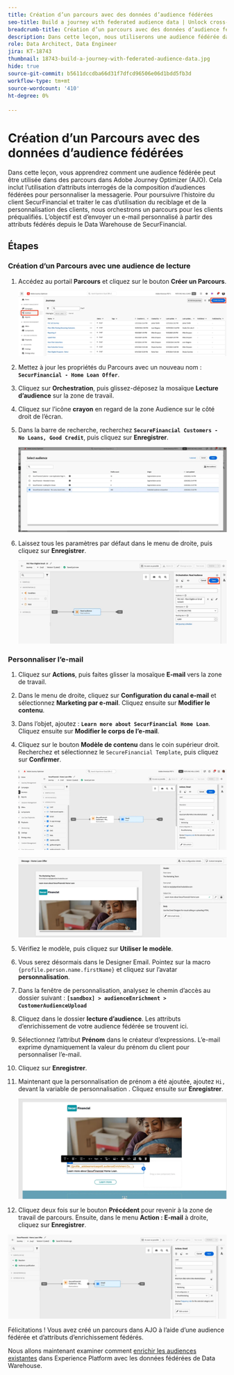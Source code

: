 ```yaml
---
title: Création d’un parcours avec des données d’audience fédérées
seo-title: Build a journey with federated audience data | Unlock cross-channel insights with Federated Audience Composition
breadcrumb-title: Création d’un parcours avec des données d’audience fédérées
description: Dans cette leçon, nous utiliserons une audience fédérée dans un parcours Journey Optimizer.
role: Data Architect, Data Engineer
jira: KT-18743
thumbnail: 18743-build-a-journey-with-federated-audience-data.jpg
hide: true
source-git-commit: b5611dccdba66d31f7dfcd96506e06d1bdd5fb3d
workflow-type: tm+mt
source-wordcount: '410'
ht-degree: 0%

---
```



# Création d’un Parcours avec des données d’audience fédérées

Dans cette leçon, vous apprendrez comment une audience fédérée peut être utilisée dans des parcours dans Adobe Journey Optimizer (AJO). Cela inclut l’utilisation d’attributs interrogés de la composition d’audiences fédérées pour personnaliser la messagerie. Pour poursuivre l’histoire du client SecurFinancial et traiter le cas d’utilisation du reciblage et de la personnalisation des clients, nous orchestrons un parcours pour les clients préqualifiés. L’objectif est d’envoyer un e-mail personnalisé à partir des attributs fédérés depuis le Data Warehouse de SecurFinancial.

## Étapes

### Création d’un Parcours avec une audience de lecture

1. Accédez au portail **Parcours** et cliquez sur le bouton **Créer un Parcours**.

   ![create-a-parcours ](assets/create-journey.png)

2. Mettez à jour les propriétés du Parcours avec un nouveau nom : **`SecurFinancial - Home Loan Offer`**.

3. Cliquez sur **Orchestration**, puis glissez-déposez la mosaïque **Lecture d’audience** sur la zone de travail.

4. Cliquez sur l’icône **crayon** en regard de la zone Audience sur le côté droit de l’écran.

5. Dans la barre de recherche, recherchez **`SecureFinancial Customers - No Loans, Good Credit`**, puis cliquez sur **Enregistrer**.

   ![create-a-parcours ](assets/select-audience.png)

6. Laissez tous les paramètres par défaut dans le menu de droite, puis cliquez sur **Enregistrer**.

   ![save-audience-settings](assets/save-audience-settings.png)

### Personnaliser l’e-mail

1. Cliquez sur **Actions**, puis faites glisser la mosaïque **E-mail** vers la zone de travail.

2. Dans le menu de droite, cliquez sur **Configuration du canal e-mail** et sélectionnez **Marketing par e-mail**. Cliquez ensuite sur **Modifier le contenu**.

3. Dans l’objet, ajoutez : **`Learn more about SecurFinancial Home Loan`**. Cliquez ensuite sur **Modifier le corps de l’e-mail**.

4. Cliquez sur le bouton **Modèle de contenu** dans le coin supérieur droit. Recherchez et sélectionnez le `SecureFinancial Template`, puis cliquez sur **Confirmer**.

   ![parcours-email-config](assets/journey-email-config.png)

   ![parcours-confirmation-e-mail](assets/journey-email-confirm.png)

5. Vérifiez le modèle, puis cliquez sur **Utiliser le modèle**.

6. Vous serez désormais dans le Designer Email. Pointez sur la macro `{profile.person.name.firstName}` et cliquez sur l’avatar **personnalisation**.

7. Dans la fenêtre de personnalisation, analysez le chemin d’accès au dossier suivant : **`[sandbox] > audienceEnrichment > CustomerAudienceUpload`**

8. Cliquez dans le dossier **lecture d’audience**. Les attributs d’enrichissement de votre audience fédérée se trouvent ici.

9. Sélectionnez l’attribut **Prénom** dans le créateur d’expressions. L’e-mail exprime dynamiquement la valeur du prénom du client pour personnaliser l’e-mail.

10. Cliquez sur **Enregistrer**.

11. Maintenant que la personnalisation de prénom a été ajoutée, ajoutez `Hi, ` devant la variable de personnalisation . Cliquez ensuite sur **Enregistrer**.

    ![parcours-enregistrement-e-mail](assets/journey-email-save.png)

12. Cliquez deux fois sur le bouton **Précédent** pour revenir à la zone de travail de parcours. Ensuite, dans le menu **Action : E-mail** à droite, cliquez sur **Enregistrer**.

   ![save-final-parcours ](assets/save-final-journey.png)

Félicitations ! Vous avez créé un parcours dans AJO à l’aide d’une audience fédérée et d’attributs d’enrichissement fédérés.

Nous allons maintenant examiner comment [enrichir les audiences existantes](audience-enrichment-demo.md) dans Experience Platform avec les données fédérées de Data Warehouse.
